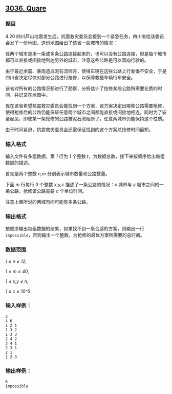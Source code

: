 ## [3036. Quare](https://www.acwing.com/problem/content/3039/)

### 题目

4.20 四川芦山地震发生后，抗震救灾委员会接到一个紧急任务，四川省给该委员会发了一份地图，这份地图给出了该省一些城市的情况：

任两个城市是用一条或多条公路连接起来的，也可以没有公路连接，但是每个城市都可以直接或间接地到达另外的城市，注意这些公路是可以双向行驶的。

由于最近余震、暴雨造成泥石流倾泻，使得车辆在这些公路上行驶很不安全，于是四川省决定尽快对部分公路进行抢修，以保障救援车辆行车安全。

该省对所有的公路情况都进行了勘察，分析估计了抢修某段公路所需要花费的时间，并记录在地图中。

现在该省希望抗震救灾委员会能找到一个方案，该方案决定出哪些公路需要抢修，使得抢修后的公路仍能保证任意两个城市之间都能直接或间接地相连，同时为了安全起见，即使某一条抢修的公路被泥石流阻断了，任意两城市仍能保持这个性质。

由于时间紧迫，抗震救灾委员会还需保证找到的这个方案总抢修时间最短。

### 输入格式

输入文件有多组数据，第 *1* 行为 *1* 个整数 *t*，为数据总数，接下来按顺序给出每组数据的描述。

首先是两个整数 *n,m* 分别表示城市数量和公路数量。

下面 *m* 行每行 *3* 个整数 *x,y,c* 描述了一条公路的情况：*x* 城市与 *y* 城市之间的一条公路，抢修该公路需要 *c* 个单位时间。

注意上面所说的两城市间可能有多条公路。

### 输出格式

按顺序输出每组数据的结果，如果找不到一条合适的方案，则输出一行 `impossible`，否则输出一个整数，为抢修的最优方案所需要的总时间。

### 数据范围

*1 ≤ n ≤ 12*,

*1 ≤ m ≤ 40*,

*1 ≤ x,y ≤ n*,

*1 ≤ c ≤ 10^5*

### 输入样例：

```
2
4 6
1 2 1
1 3 2
1 3 3
2 4 2
3 4 1
2 3 1
2 1
1 2 3
```

### 输出样例：

```
6
impossible
```
